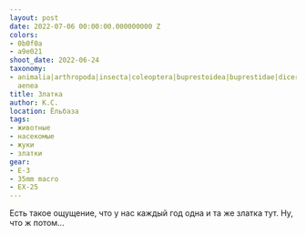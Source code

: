 ```yaml
---
layout: post
date: 2022-07-06 00:00:00.000000000 Z
colors:
- 0b0f0a
- a9e021
shoot_date: 2022-06-24
taxonomy:
- animalia|arthropoda|insecta|coleoptera|buprestoidea|buprestidae|dicerca|dicerca
  aenea
title: Златка
author: К.С.
location: Ёльбаза
tags:
- животные
- насекомые
- жуки
- златки
gear:
- E-3
- 35mm macro
- EX-25
---
```

Есть такое ощущение, что у нас каждый год одна и та же златка тут. Ну, что ж потом...

